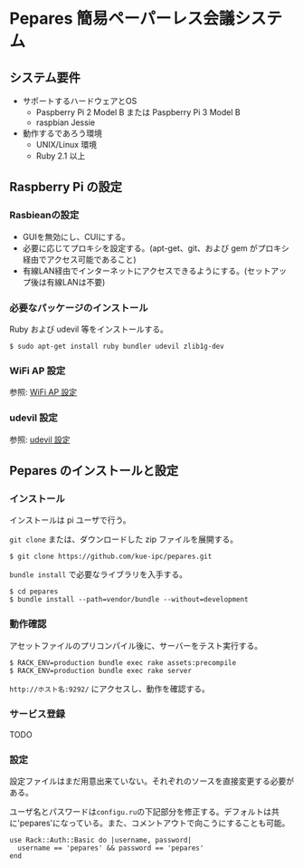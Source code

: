 # Pepares 簡易ペーパーレス会議システム

## システム要件
* サポートするハードウェアとOS
    * Paspberry Pi 2 Model B または Paspberry Pi 3 Model B
    * raspbian Jessie
* 動作するであろう環境
    * UNIX/Linux 環境
    * Ruby 2.1 以上

## Raspberry Pi の設定

### Rasbieanの設定

* GUIを無効にし、CUIにする。
* 必要に応じてプロキシを設定する。(apt-get、git、および gem がプロキシ経由でアクセス可能であること)
* 有線LAN経由でインターネットにアクセスできるようにする。(セットアップ後は有線LANは不要)

### 必要なパッケージのインストール

Ruby および udevil 等をインストールする。

```
$ sudo apt-get install ruby bundler udevil zlib1g-dev
```

### WiFi AP 設定

参照: [WiFi AP 設定](docs/wifiap.md)

### udevil 設定

参照: [udevil 設定](docs/udevil.md)

## Pepares のインストールと設定

### インストール

インストールは pi ユーザで行う。

`git clone` または、ダウンロードした zip ファイルを展開する。

```
$ git clone https://github.com/kue-ipc/pepares.git
```

`bundle install` で必要なライブラリを入手する。

```
$ cd pepares
$ bundle install --path=vendor/bundle --without=development
```

### 動作確認

アセットファイルのプリコンパイル後に、サーバーをテスト実行する。

```
$ RACK_ENV=production bundle exec rake assets:precompile
$ RACK_ENV=production bundle exec rake server
```

`http://ホスト名:9292/` にアクセスし、動作を確認する。

### サービス登録

TODO

### 設定

設定ファイルはまだ用意出来ていない。それぞれのソースを直接変更する必要がある。

ユーザ名とパスワードは`configu.ru`の下記部分を修正する。デフォルトは共に'pepares'になっている。また、コメントアウトで向こうにすることも可能。
```
use Rack::Auth::Basic do |username, password|
  username == 'pepares' && password == 'pepares'
end
```
